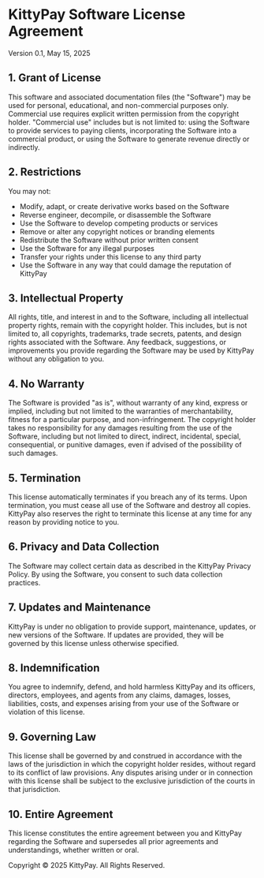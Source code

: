 # KittyPay Software License Agreement
Version 0.1, May 15, 2025

## 1. Grant of License
This software and associated documentation files (the "Software") may be used for personal, educational, and non-commercial purposes only. Commercial use requires explicit written permission from the copyright holder. "Commercial use" includes but is not limited to: using the Software to provide services to paying clients, incorporating the Software into a commercial product, or using the Software to generate revenue directly or indirectly.

## 2. Restrictions
You may not:
- Modify, adapt, or create derivative works based on the Software
- Reverse engineer, decompile, or disassemble the Software
- Use the Software to develop competing products or services
- Remove or alter any copyright notices or branding elements
- Redistribute the Software without prior written consent
- Use the Software for any illegal purposes
- Transfer your rights under this license to any third party
- Use the Software in any way that could damage the reputation of KittyPay

## 3. Intellectual Property
All rights, title, and interest in and to the Software, including all intellectual property rights, remain with the copyright holder. This includes, but is not limited to, all copyrights, trademarks, trade secrets, patents, and design rights associated with the Software. Any feedback, suggestions, or improvements you provide regarding the Software may be used by KittyPay without any obligation to you.

## 4. No Warranty
The Software is provided "as is", without warranty of any kind, express or implied, including but not limited to the warranties of merchantability, fitness for a particular purpose, and non-infringement. The copyright holder takes no responsibility for any damages resulting from the use of the Software, including but not limited to direct, indirect, incidental, special, consequential, or punitive damages, even if advised of the possibility of such damages.

## 5. Termination
This license automatically terminates if you breach any of its terms. Upon termination, you must cease all use of the Software and destroy all copies. KittyPay also reserves the right to terminate this license at any time for any reason by providing notice to you.

## 6. Privacy and Data Collection
The Software may collect certain data as described in the KittyPay Privacy Policy. By using the Software, you consent to such data collection practices.

## 7. Updates and Maintenance
KittyPay is under no obligation to provide support, maintenance, updates, or new versions of the Software. If updates are provided, they will be governed by this license unless otherwise specified.

## 8. Indemnification
You agree to indemnify, defend, and hold harmless KittyPay and its officers, directors, employees, and agents from any claims, damages, losses, liabilities, costs, and expenses arising from your use of the Software or violation of this license.

## 9. Governing Law
This license shall be governed by and construed in accordance with the laws of the jurisdiction in which the copyright holder resides, without regard to its conflict of law provisions. Any disputes arising under or in connection with this license shall be subject to the exclusive jurisdiction of the courts in that jurisdiction.

## 10. Entire Agreement
This license constitutes the entire agreement between you and KittyPay regarding the Software and supersedes all prior agreements and understandings, whether written or oral.

Copyright © 2025 KittyPay. All Rights Reserved.